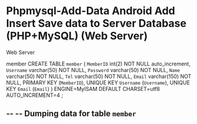 # Phpmysql-Add-Data Android Add Insert Save data to Server Database (PHP+MySQL) (Web Server)

Web Server

member
CREATE TABLE `member` (
  `MemberID` int(2) NOT NULL auto_increment,
  `Username` varchar(50) NOT NULL,
  `Password` varchar(50) NOT NULL,
  `Name` varchar(50) NOT NULL,
  `Tel` varchar(50) NOT NULL,
  `Email` varchar(150) NOT NULL,
  PRIMARY KEY  (`MemberID`),
  UNIQUE KEY `Username` (`Username`),
  UNIQUE KEY `Email` (`Email`)
) ENGINE=MyISAM  DEFAULT CHARSET=utf8 AUTO_INCREMENT=4 ;

-- 
-- Dumping data for table `member`
-- 





<?php
	$objConnect = mysql_connect("localhost","root","root");
	$objDB = mysql_select_db("mydatabase");
	
	/*** for Sample 
		$_POST["sUsername"] = "a";
		$_POST["sPassword"] = "b";
		$_POST["sName"] = "c";
		$_POST["sEmail"] = "d";
		$_POST["sTel"] = "e";
	*/

	$strUsername = $_POST["sUsername"];
	$strPassword = $_POST["sPassword"];
	$strName = $_POST["sName"];
	$strEmail = $_POST["sEmail"];
	$strTel = $_POST["sTel"];

	/*** Check Username Exists ***/
	$strSQL = "SELECT * FROM member WHERE Username = '".$strUsername."' ";
	$objQuery = mysql_query($strSQL);
	$objResult = mysql_fetch_array($objQuery);
	if($objResult)
	{
		$arr['StatusID'] = "0"; 
		$arr['Error'] = "Username Exists!";	
		echo json_encode($arr);
		exit();
	}

	/*** Check Email Exists ***/
	$strSQL = "SELECT * FROM member WHERE Email = '".$strEmail."' ";
	$objQuery = mysql_query($strSQL);
	$objResult = mysql_fetch_array($objQuery);
	if($objResult)
	{
		$arr['StatusID'] = "0"; 
		$arr['Error'] = "Email Exists!";	
		echo json_encode($arr);
		exit();
	}
	
	/*** Insert ***/
	$strSQL = "INSERT INTO member (Username,Password,Name,Email,Tel) 
		VALUES (
			'".$strUsername."',
			'".$strPassword."',
			'".$strName."',
			'".$strEmail."',
			'".$strTel."'
			)
		";

	$objQuery = mysql_query($strSQL);
	if(!$objQuery)
	{
		$arr['StatusID'] = "0"; 
		$arr['Error'] = "Cannot save data!";	
	}
	else
	{
		$arr['StatusID'] = "1"; 
		$arr['Error'] = "";	
	}

	/**
		$arr['StatusID'] // (0=Failed , 1=Complete)
		$arr['Error'] // Error Message
	*/
	
	mysql_close($objConnect);
	
	echo json_encode($arr);
?>
